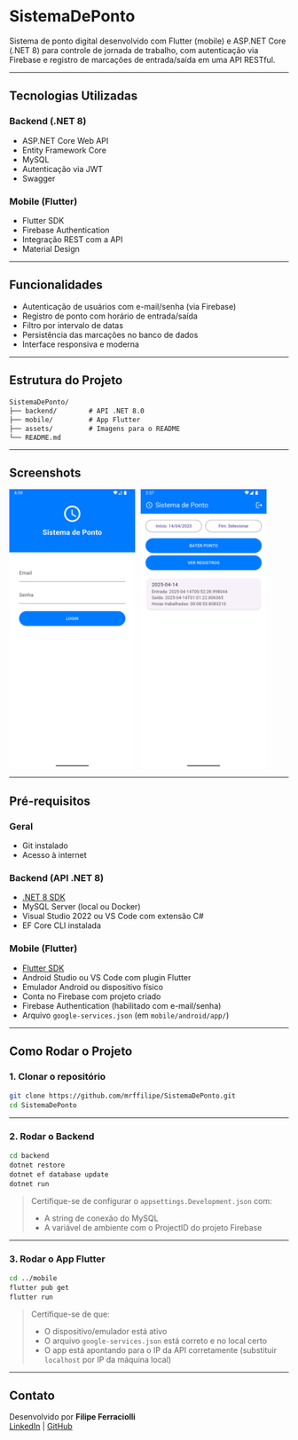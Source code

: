 # SistemaDePonto

Sistema de ponto digital desenvolvido com Flutter (mobile) e ASP.NET Core (.NET 8) para controle de jornada de trabalho, com autenticação via Firebase e registro de marcações de entrada/saída em uma API RESTful.

---

## Tecnologias Utilizadas

### Backend (.NET 8)
- ASP.NET Core Web API
- Entity Framework Core
- MySQL
- Autenticação via JWT
- Swagger

### Mobile (Flutter)
- Flutter SDK
- Firebase Authentication
- Integração REST com a API
- Material Design

---

## Funcionalidades

- Autenticação de usuários com e-mail/senha (via Firebase)
- Registro de ponto com horário de entrada/saída
- Filtro por intervalo de datas
- Persistência das marcações no banco de dados
- Interface responsiva e moderna

---

## Estrutura do Projeto

```
SistemaDePonto/
├── backend/        # API .NET 8.0
├── mobile/         # App Flutter
├── assets/         # Imagens para o README
└── README.md
```

---

## Screenshots

<div style="display: flex; gap: 10px;">
  <img src="./assets/login_screen.png" width="45%" alt="Login Screen"/>
  <img src="./assets/home_screen.png" width="45%" alt="Home Screen"/>
</div>

---

## Pré-requisitos

### Geral
- Git instalado
- Acesso à internet

### Backend (API .NET 8)
- [.NET 8 SDK](https://dotnet.microsoft.com/en-us/download/dotnet/8.0)
- MySQL Server (local ou Docker)
- Visual Studio 2022 ou VS Code com extensão C#
- EF Core CLI instalada

### Mobile (Flutter)
- [Flutter SDK](https://flutter.dev/docs/get-started/install)
- Android Studio ou VS Code com plugin Flutter
- Emulador Android ou dispositivo físico
- Conta no Firebase com projeto criado
- Firebase Authentication (habilitado com e-mail/senha)
- Arquivo `google-services.json` (em `mobile/android/app/`)

---

## Como Rodar o Projeto

### 1. Clonar o repositório

```bash
git clone https://github.com/mrffilipe/SistemaDePonto.git
cd SistemaDePonto
```

---

### 2. Rodar o Backend

```bash
cd backend
dotnet restore
dotnet ef database update
dotnet run
```

> Certifique-se de configurar o `appsettings.Development.json` com:
> - A string de conexão do MySQL
> - A variável de ambiente com o ProjectID do projeto Firebase

---

### 3. Rodar o App Flutter

```bash
cd ../mobile
flutter pub get
flutter run
```

> Certifique-se de que:
> - O dispositivo/emulador está ativo
> - O arquivo `google-services.json` está correto e no local certo
> - O app está apontando para o IP da API corretamente (substituir `localhost` por IP da máquina local)

---

## Contato

Desenvolvido por **Filipe Ferraciolli**  
[LinkedIn](https://linkedin.com/in/mrffilipe) | [GitHub](https://github.com/mrffilipe)
